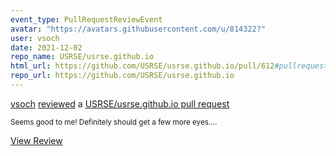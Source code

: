```yaml
---
event_type: PullRequestReviewEvent
avatar: "https://avatars.githubusercontent.com/u/814322?"
user: vsoch
date: 2021-12-02
repo_name: USRSE/usrse.github.io
html_url: https://github.com/USRSE/usrse.github.io/pull/612#pullrequestreview-821789231
repo_url: https://github.com/USRSE/usrse.github.io
---
```


<a href='https://github.com/vsoch' target='_blank'>vsoch</a> <a href='https://github.com/USRSE/usrse.github.io/pull/612#pullrequestreview-821789231' target='_blank'>reviewed</a> a <a href='https://github.com/USRSE/usrse.github.io/pull/612' target='_blank'>USRSE/usrse.github.io pull request</a>

<small>Seems good to me! Definitely should get a few more eyes....</small>

<a href='https://github.com/USRSE/usrse.github.io/pull/612#pullrequestreview-821789231' target='_blank'>View Review</a>